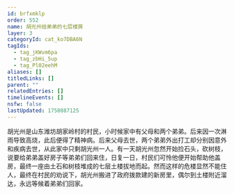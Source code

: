 ```yaml
---
id: brfxmklp
order: 552
name: 胡光州给弟弟的七层楼房
layer: 3
categoryId: cat_ko7DBA6N
tagIds:
  - tag_jKWvm6pa
  - tag_zbHi_5up
  - tag_Pl02eehM
aliases: []
titledLinks: []
parent: ""
relatedEntries: []
timelineEvents: []
nsfw: false
lastUpdated: 1758087125
---
```


胡光州是山东潍坊胡家岭村的村民，小时候家中有父母和两个弟弟。后来因一次淋雨导致高烧，此后便得了精神病。后来父母去世，两个弟弟外出打工却分别因意外和疾病去世，从此家中只剩胡光州一人。有一天胡光州忽然开始捡石头，砍树枝，说要给弟弟盖好房子等弟弟们回来住，日复一日，村民们可怜他便开始帮助他盖房，最终一座由土石和树枝堆成的七层土楼拔地而起。然而这样的危楼显然不能住人，最终在村民的劝说下，胡光州搬进了政府拨款建的新房里，偶尔到土楼附近溜达，永远等候着弟弟们回家。
